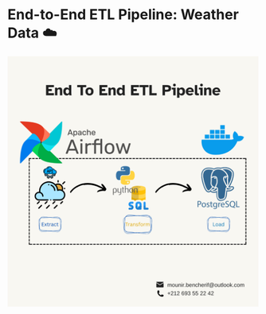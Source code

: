 # End-to-End ETL Pipeline: Weather Data ☁️

<p align="center">
  <img src="Assets/Architecture.png" alt="App Preview"/>
</p>

